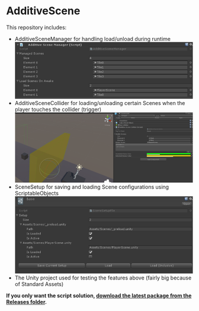 # AdditiveScene

This repository includes:
* AdditiveSceneManager for handling load/unload during runtime
![AdditiveSceneManager](https://github.com/sampaiodias/AdditiveScene/blob/master/Screenshots/Manager.png?raw=true)
* AdditiveSceneCollider for loading/unloading certain Scenes when the player touches the collider (trigger)
![AdditiveSceneCollider](https://github.com/sampaiodias/AdditiveScene/blob/master/Screenshots/Collider.png?raw=true)
* SceneSetup for saving and loading Scene configurations using ScriptableObjects
![SceneSetup](https://github.com/sampaiodias/AdditiveScene/blob/master/Screenshots/SceneSetup.png?raw=true)
* The Unity project used for testing the features above (fairly big because of Standard Assets)

**If you only want the script solution, [download the latest package from the Releases folder](https://github.com/sampaiodias/AdditiveScene/tree/master/Releases).**
